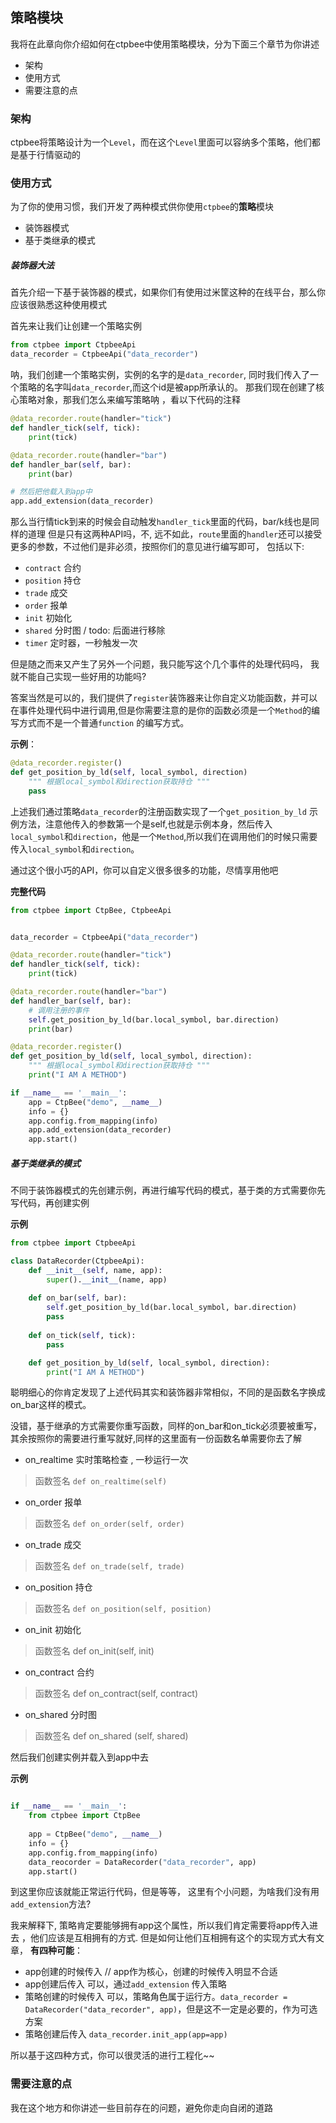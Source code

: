 ## 策略模块

我将在此章向你介绍如何在ctpbee中使用策略模块，分为下面三个章节为你讲述 
- 架构
- 使用方式
- 需要注意的点

###  架构
ctpbee将策略设计为一个`Level`，而在这个`Level`里面可以容纳多个策略，他们都是基于行情驱动的

### 使用方式 
为了你的使用习惯，我们开发了两种模式供你使用`ctpbee`的**策略**模块
- 装饰器模式
- 基于类继承的模式



##### 装饰器大法
首先介绍一下基于装饰器的模式，如果你们有使用过米筐这种的在线平台，那么你应该很熟悉这种使用模式

首先来让我们让创建一个策略实例
```python
from ctpbee import CtpbeeApi
data_recorder = CtpbeeApi("data_recorder")
```
呐，我们创建一个策略实例，实例的名字的是`data_recorder`, 
同时我们传入了一个策略的名字叫`data_recorder`,而这个id是被app所承认的。
那我们现在创建了核心策略对象，那我们怎么来编写策略呐 ，看以下代码的注释

```python
@data_recorder.route(handler="tick")
def handler_tick(self, tick):
    print(tick)

@data_recorder.route(handler="bar")
def handler_bar(self, bar):
    print(bar)

# 然后把他载入到app中
app.add_extension(data_recorder)
```
那么当行情tick到来的时候会自动触发`handler_tick`里面的代码，bar/k线也是同样的道理
但是只有这两种API吗，不, 远不如此，`route`里面的`handler`还可以接受更多的参数，不过他们是非必须，按照你们的意见进行编写即可，
包括以下:
- `contract` 合约
- `position` 持仓
- `trade`    成交
- `order`    报单
- `init`     初始化
- `shared`   分时图 / todo: 后面进行移除
- `timer`    定时器，一秒触发一次

但是随之而来又产生了另外一个问题，我只能写这个几个事件的处理代码吗， 我就不能自己实现一些好用的功能吗? 

答案当然是可以的，我们提供了`register`装饰器来让你自定义功能函数，并可以在事件处理代码中进行调用,但是你需要注意的是你的函数必须是一个`Method`的编写方式而不是一个普通`function`
的编写方式。

**示例**：
```python
@data_recorder.register()
def get_position_by_ld(self, local_symbol, direction)
    """ 根据local_symbol和direction获取持仓 """
    pass

```

上述我们通过策略`data_recorder`的注册函数实现了一个`get_position_by_ld` 示例方法，注意他传入的参数第一个是self,也就是示例本身，然后传入
`local_symbol`和`direction`，他是一个`Method`,所以我们在调用他们的时候只需要传入`local_symbol`和`direction`。

通过这个很小巧的API，你可以自定义很多很多的功能，尽情享用他吧

**完整代码**

```python
from ctpbee import CtpBee, CtpbeeApi


data_recorder = CtpbeeApi("data_recorder")

@data_recorder.route(handler="tick")
def handler_tick(self, tick):
    print(tick)

@data_recorder.route(handler="bar")
def handler_bar(self, bar):
    # 调用注册的事件
    self.get_position_by_ld(bar.local_symbol, bar.direction)    
    print(bar)

@data_recorder.register()
def get_position_by_ld(self, local_symbol, direction):
    """ 根据local_symbol和direction获取持仓 """
    print("I AM A METHOD")       

if __name__ == '__main__':
    app = CtpBee("demo", __name__)
    info = {}       
    app.config.from_mapping(info)
    app.add_extension(data_recorder)      
    app.start()      
```



##### 基于类继承的模式
不同于装饰器模式的先创建示例，再进行编写代码的模式，基于类的方式需要你先写代码，再创建实例

**示例**
```python
from ctpbee import CtpbeeApi

class DataRecorder(CtpbeeApi):
    def __init__(self, name, app):
        super().__init__(name, app)
    
    def on_bar(self, bar):
        self.get_position_by_ld(bar.local_symbol, bar.direction)            
        pass
    
    def on_tick(self, tick):
        pass

    def get_position_by_ld(self, local_symbol, direction):
        print("I AM A METHOD")
```
聪明细心的你肯定发现了上述代码其实和装饰器非常相似，不同的是函数名字换成on_bar这样的模式。

没错，基于继承的方式需要你重写函数，同样的on_bar和on_tick必须要被重写，其余按照你的需要进行重写就好,同样的这里面有一份函数名单需要你去了解

- on_realtime  实时策略检查 , 一秒运行一次

> 函数签名
`def on_realtime(self)`

- on_order    报单

> 函数签名
`def on_order(self, order)`

- on_trade    成交

> 函数签名
`def on_trade(self, trade)`

- on_position    持仓

> 函数签名
`def on_position(self, position)`

- on_init       初始化

> 函数签名 def on_init(self, init)

- on_contract     合约

> 函数签名 def on_contract(self, contract)

- on_shared     分时图

> 函数签名 def on_shared (self, shared)

然后我们创建实例并载入到app中去

**示例**
```python

if __name__ == '__main__':
    from ctpbee import CtpBee
   
    app = CtpBee("demo", __name__) 
    info = {}        
    app.config.from_mapping(info)
    data_reocorder = DataRecorder("data_recorder", app)
    app.start()
```
到这里你应该就能正常运行代码，但是等等， 这里有个小问题，为啥我们没有用`add_extension`方法?
 
 我来解释下, 策略肯定要能够拥有app这个属性，所以我们肯定需要将app传入进去 ，他们应该是互相拥有的方式.
 但是如何让他们互相拥有这个的实现方式大有文章，
 **有四种可能**：
 - app创建的时候传入 //  app作为核心，创建的时候传入明显不合适 
 - app创建后传入        可以，通过`add_extension` 传入策略
 - 策略创建的时候传入    可以，策略角色属于运行方。`data_recorder = DataRecorder("data_recorder", app)`，但是这不一定是必要的，作为可选方案
 - 策略创建后传入       `data_recorder.init_app(app=app)`

所以基于这四种方式，你可以很灵活的进行工程化~~ 


### 需要注意的点

我在这个地方和你讲述一些目前存在的问题，避免你走向自闭的道路

